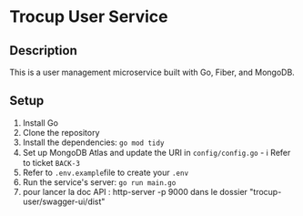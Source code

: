 # Trocup User Service

## Description

This is a user management microservice built with Go, Fiber, and MongoDB.

## Setup

1. Install Go
2. Clone the repository
3. Install the dependencies: `go mod tidy`
4. Set up MongoDB Atlas and update the URI in `config/config.go` - ℹ️ Refer to ticket `BACK-3`
5. Refer to `.env.example`file to create your `.env`
6. Run the service's server: `go run main.go`
7. pour lancer la doc API : http-server -p 9000 dans le dossier "trocup-user/swagger-ui/dist"